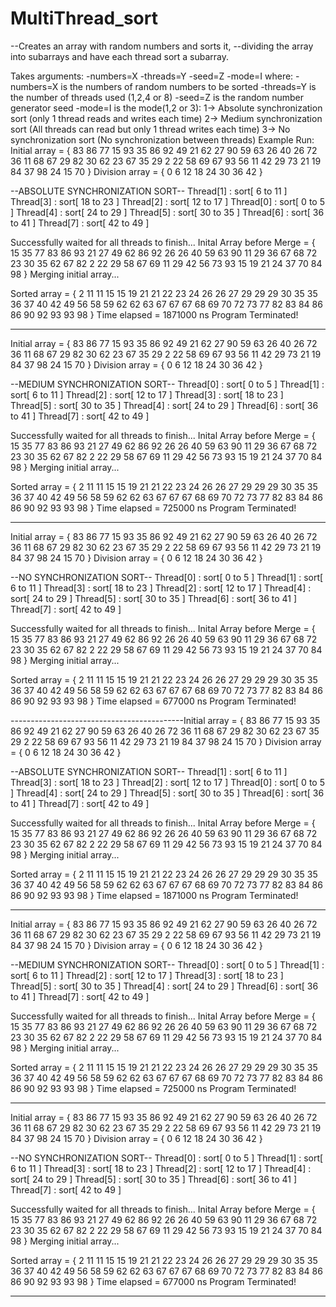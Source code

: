 # MultiThread_sort
--Creates an array with random numbers and sorts it,
--dividing the array into subarrays and have each thread sort a subarray.

Takes arguments: -numbers=X -threads=Y -seed=Z -mode=I
where: 
  -numbers=X is the numbers of random numbers to be sorted
  -threads=Y is the number of threads used (1,2,4 or 8)
  -seed=Z    is the random number generator seed 
  -mode=I    is the mode(1,2 or 3):
                  1-> Absolute synchronization sort (only 1 thread reads and writes each time)
                  2-> Medium synchronization sort (All threads can read but only 1 thread writes each time)
                  3-> No synchronization sort (No synchronization between threads)
Example Run:
Initial array = { 83 86 77 15 93 35 86 92 49 21 62 27 90 59 63 26 40 26 72 36 11 68 67 29 82 30 62 23 67 35 29 2 22 58 69 67 93 56 11 42 29 73 21 19 84 37 98 24 15 70 }
Division array = { 0 6 12 18 24 30 36 42 }

--ABSOLUTE SYNCHRONIZATION SORT--
Thread[1] : sort[ 6 to 11 ]
Thread[3] : sort[ 18 to 23 ]
Thread[2] : sort[ 12 to 17 ]
Thread[0] : sort[ 0 to 5 ]
Thread[4] : sort[ 24 to 29 ]
Thread[5] : sort[ 30 to 35 ]
Thread[6] : sort[ 36 to 41 ]
Thread[7] : sort[ 42 to 49 ]

Successfully waited for all threads to finish...
Inital Array before Merge = { 15 35 77 83 86 93 21 27 49 62 86 92 26 26 40 59 63 90 11 29 36 67 68 72 23 30 35 62 67 82 2 22 29 58 67 69 11 29 42 56 73 93 15 19 21 24 37 70 84 98 }
Merging initial array...

Sorted array = { 2 11 11 15 15 19 21 21 22 23 24 26 26 27 29 29 29 30 35 35 36 37 40 42 49 56 58 59 62 62 63 67 67 67 68 69 70 72 73 77 82 83 84 86 86 90 92 93 93 98 }
Time elapsed = 1871000 ns
Program Terminated!

-------------------------------------------
Initial array = { 83 86 77 15 93 35 86 92 49 21 62 27 90 59 63 26 40 26 72 36 11 68 67 29 82 30 62 23 67 35 29 2 22 58 69 67 93 56 11 42 29 73 21 19 84 37 98 24 15 70 }
Division array = { 0 6 12 18 24 30 36 42 }

--MEDIUM SYNCHRONIZATION SORT--
Thread[0] : sort[ 0 to 5 ]
Thread[1] : sort[ 6 to 11 ]
Thread[2] : sort[ 12 to 17 ]
Thread[3] : sort[ 18 to 23 ]
Thread[5] : sort[ 30 to 35 ]
Thread[4] : sort[ 24 to 29 ]
Thread[6] : sort[ 36 to 41 ]
Thread[7] : sort[ 42 to 49 ]

Successfully waited for all threads to finish...
Inital Array before Merge = { 15 35 77 83 86 93 21 27 49 62 86 92 26 26 40 59 63 90 11 29 36 67 68 72 23 30 35 62 67 82 2 22 29 58 67 69 11 29 42 56 73 93 15 19 21 24 37 70 84 98 }
Merging initial array...

Sorted array = { 2 11 11 15 15 19 21 21 22 23 24 26 26 27 29 29 29 30 35 35 36 37 40 42 49 56 58 59 62 62 63 67 67 67 68 69 70 72 73 77 82 83 84 86 86 90 92 93 93 98 }
Time elapsed = 725000 ns
Program Terminated!

-------------------------------------------
Initial array = { 83 86 77 15 93 35 86 92 49 21 62 27 90 59 63 26 40 26 72 36 11 68 67 29 82 30 62 23 67 35 29 2 22 58 69 67 93 56 11 42 29 73 21 19 84 37 98 24 15 70 }
Division array = { 0 6 12 18 24 30 36 42 }

--NO SYNCHRONIZATION SORT--
Thread[0] : sort[ 0 to 5 ]
Thread[1] : sort[ 6 to 11 ]
Thread[3] : sort[ 18 to 23 ]
Thread[2] : sort[ 12 to 17 ]
Thread[4] : sort[ 24 to 29 ]
Thread[5] : sort[ 30 to 35 ]
Thread[6] : sort[ 36 to 41 ]
Thread[7] : sort[ 42 to 49 ]

Successfully waited for all threads to finish...
Inital Array before Merge = { 15 35 77 83 86 93 21 27 49 62 86 92 26 26 40 59 63 90 11 29 36 67 68 72 23 30 35 62 67 82 2 22 29 58 67 69 11 29 42 56 73 93 15 19 21 24 37 70 84 98 }
Merging initial array...

Sorted array = { 2 11 11 15 15 19 21 21 22 23 24 26 26 27 29 29 29 30 35 35 36 37 40 42 49 56 58 59 62 62 63 67 67 67 68 69 70 72 73 77 82 83 84 86 86 90 92 93 93 98 }
Time elapsed = 677000 ns
Program Terminated!

-------------------------------------------Initial array = { 83 86 77 15 93 35 86 92 49 21 62 27 90 59 63 26 40 26 72 36 11 68 67 29 82 30 62 23 67 35 29 2 22 58 69 67 93 56 11 42 29 73 21 19 84 37 98 24 15 70 }
Division array = { 0 6 12 18 24 30 36 42 }

--ABSOLUTE SYNCHRONIZATION SORT--
Thread[1] : sort[ 6 to 11 ]
Thread[3] : sort[ 18 to 23 ]
Thread[2] : sort[ 12 to 17 ]
Thread[0] : sort[ 0 to 5 ]
Thread[4] : sort[ 24 to 29 ]
Thread[5] : sort[ 30 to 35 ]
Thread[6] : sort[ 36 to 41 ]
Thread[7] : sort[ 42 to 49 ]

Successfully waited for all threads to finish...
Inital Array before Merge = { 15 35 77 83 86 93 21 27 49 62 86 92 26 26 40 59 63 90 11 29 36 67 68 72 23 30 35 62 67 82 2 22 29 58 67 69 11 29 42 56 73 93 15 19 21 24 37 70 84 98 }
Merging initial array...

Sorted array = { 2 11 11 15 15 19 21 21 22 23 24 26 26 27 29 29 29 30 35 35 36 37 40 42 49 56 58 59 62 62 63 67 67 67 68 69 70 72 73 77 82 83 84 86 86 90 92 93 93 98 }
Time elapsed = 1871000 ns
Program Terminated!

-------------------------------------------
Initial array = { 83 86 77 15 93 35 86 92 49 21 62 27 90 59 63 26 40 26 72 36 11 68 67 29 82 30 62 23 67 35 29 2 22 58 69 67 93 56 11 42 29 73 21 19 84 37 98 24 15 70 }
Division array = { 0 6 12 18 24 30 36 42 }

--MEDIUM SYNCHRONIZATION SORT--
Thread[0] : sort[ 0 to 5 ]
Thread[1] : sort[ 6 to 11 ]
Thread[2] : sort[ 12 to 17 ]
Thread[3] : sort[ 18 to 23 ]
Thread[5] : sort[ 30 to 35 ]
Thread[4] : sort[ 24 to 29 ]
Thread[6] : sort[ 36 to 41 ]
Thread[7] : sort[ 42 to 49 ]

Successfully waited for all threads to finish...
Inital Array before Merge = { 15 35 77 83 86 93 21 27 49 62 86 92 26 26 40 59 63 90 11 29 36 67 68 72 23 30 35 62 67 82 2 22 29 58 67 69 11 29 42 56 73 93 15 19 21 24 37 70 84 98 }
Merging initial array...

Sorted array = { 2 11 11 15 15 19 21 21 22 23 24 26 26 27 29 29 29 30 35 35 36 37 40 42 49 56 58 59 62 62 63 67 67 67 68 69 70 72 73 77 82 83 84 86 86 90 92 93 93 98 }
Time elapsed = 725000 ns
Program Terminated!

-------------------------------------------
Initial array = { 83 86 77 15 93 35 86 92 49 21 62 27 90 59 63 26 40 26 72 36 11 68 67 29 82 30 62 23 67 35 29 2 22 58 69 67 93 56 11 42 29 73 21 19 84 37 98 24 15 70 }
Division array = { 0 6 12 18 24 30 36 42 }

--NO SYNCHRONIZATION SORT--
Thread[0] : sort[ 0 to 5 ]
Thread[1] : sort[ 6 to 11 ]
Thread[3] : sort[ 18 to 23 ]
Thread[2] : sort[ 12 to 17 ]
Thread[4] : sort[ 24 to 29 ]
Thread[5] : sort[ 30 to 35 ]
Thread[6] : sort[ 36 to 41 ]
Thread[7] : sort[ 42 to 49 ]

Successfully waited for all threads to finish...
Inital Array before Merge = { 15 35 77 83 86 93 21 27 49 62 86 92 26 26 40 59 63 90 11 29 36 67 68 72 23 30 35 62 67 82 2 22 29 58 67 69 11 29 42 56 73 93 15 19 21 24 37 70 84 98 }
Merging initial array...

Sorted array = { 2 11 11 15 15 19 21 21 22 23 24 26 26 27 29 29 29 30 35 35 36 37 40 42 49 56 58 59 62 62 63 67 67 67 68 69 70 72 73 77 82 83 84 86 86 90 92 93 93 98 }
Time elapsed = 677000 ns
Program Terminated!

-------------------------------------------
